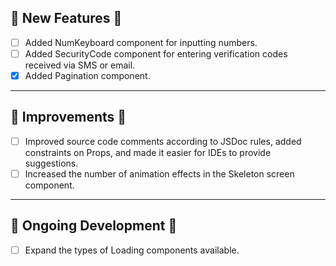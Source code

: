 ## 💪 New Features 💪

- [ ] Added NumKeyboard component for inputting numbers.
- [ ] Added SecurityCode component for entering verification codes received via SMS or email.
- [x] Added Pagination component.

---

## 👏 Improvements 👏

- [ ] Improved source code comments according to JSDoc rules, added constraints on Props, and made it easier for IDEs to provide suggestions.
- [ ] Increased the number of animation effects in the Skeleton screen component.

---

## 💪 Ongoing Development 💪

- [ ] Expand the types of Loading components available.